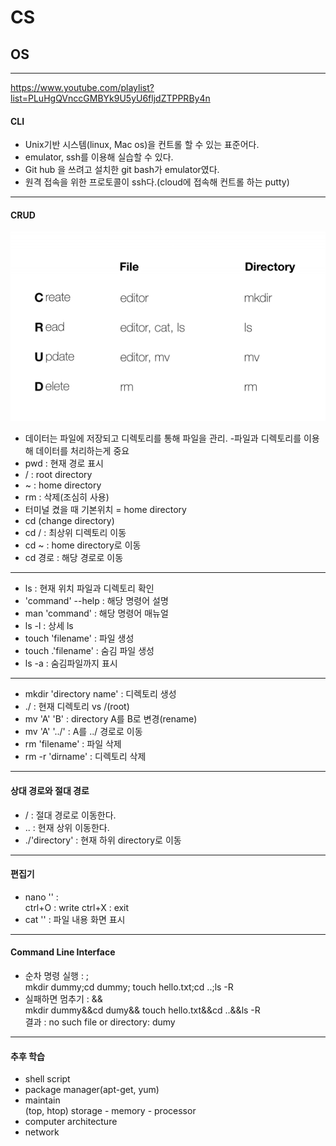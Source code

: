 # CS
## OS
---

https://www.youtube.com/playlist?list=PLuHgQVnccGMBYk9U5yU6fljdZTPPRBy4n

#### CLI 
- Unix기반 시스템(linux, Mac os)을 컨트롤 할 수 있는 표준어다.
- emulator, ssh를 이용해 실습할 수 있다.
- Git hub 을 쓰려고 설치한 git bash가 emulator였다.
- 원격 접속을 위한 프로토콜이 ssh다.(cloud에 접속해 컨트롤 하는 putty)
---
#### CRUD
![ex_screenshot](../img/crud.png)
- 데이터는 파일에 저장되고 디렉토리를 통해 파일을 관리.
-파일과 디렉토리를 이용해 데이터를 처리하는게 중요<br>
- pwd : 현재 경로 표시
- / : root directory
- ~ : home directory
- rm : 삭제(조심히 사용)
- 터미널 켰을 때 기본위치 = home directory
- cd (change directory) 
- cd / : 최상위 디렉토리 이동
- cd ~ : home directory로 이동
- cd 경로 : 해당 경로로 이동
---
- ls : 현재 위치 파일과 디렉토리 확인
- 'command' --help : 해당 명령어 설명
- man 'command' : 해당 명령어 매뉴얼
- ls -l : 상세 ls
- touch 'filename' : 파일 생성
- touch .'filename' : 숨김 파일 생성
- ls -a : 숨김파일까지 표시
---
- mkdir 'directory name' : 디렉토리 생성
- ./ : 현재 디렉토리 vs /(root)
- mv 'A' 'B' : directory  A를 B로 변경(rename)
- mv 'A' '../' : A를 ../ 경로로 이동 
- rm 'filename' : 파일 삭제
- rm -r 'dirname' : 디렉토리 삭제
---
#### 상대 경로와 절대 경로
- / : 절대 경로로 이동한다.
- .. : 현재 상위 이동한다.
- ./'directory' : 현재 하위 directory로 이동
---
#### 편집기
- nano '' : <br>
 ctrl+O : write
 ctrl+X : exit
- cat '' : 파일 내용 화면 표시 <br>
---
#### Command Line Interface
- 순차 명령 실행 : ;<br>
mkdir dummy;cd dummy; touch hello.txt;cd ..;ls -R
- 실패하면 멈추기 : &&<br>
mkdir dummy&&cd dumy&& touch hello.txt&&cd ..&&ls -R<br>
결과 : no such file or directory: dumy
---
#### 추후 학습
- shell script
- package manager(apt-get, yum)
- maintain<br>(top, htop)
storage - memory - processor
- computer architecture
- network